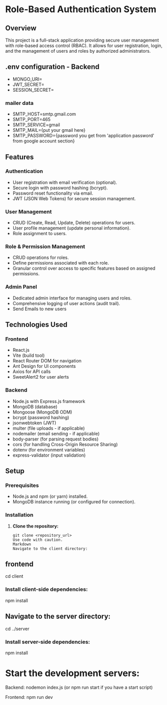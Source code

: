 # Role-Based Authentication System

## Overview

This project is a full-stack application providing secure user management with role-based access control (RBAC). It allows for user registration, login, and the management of users and roles by authorized administrators.

## .env configuration - Backend

- MONGO_URI=
- JWT_SECRET=
- SESSION_SECRET=

### mailer data

- SMTP_HOST=smtp.gmail.com
- SMTP_PORT=465
- SMTP_SERVICE=gmail
- SMTP_MAIL={put your gmail here}
- SMTP_PASSWORD={password you get from 'application password' from google account section}

## Features

### Authentication

- User registration with email verification (optional).
- Secure login with password hashing (bcrypt).
- Password reset functionality via email.
- JWT (JSON Web Tokens) for secure session management.

### User Management

- CRUD (Create, Read, Update, Delete) operations for users.
- User profile management (update personal information).
- Role assignment to users.

### Role & Permission Management

- CRUD operations for roles.
- Define permissions associated with each role.
- Granular control over access to specific features based on assigned permissions.

### Admin Panel

- Dedicated admin interface for managing users and roles.
- Comprehensive logging of user actions (audit trail).
- Send Emails to new users

## Technologies Used

### Frontend

- React.js
- Vite (build tool)
- React Router DOM for navigation
- Ant Design for UI components
- Axios for API calls
- SweetAlert2 for user alerts

### Backend

- Node.js with Express.js framework
- MongoDB (database)
- Mongoose (MongoDB ODM)
- bcrypt (password hashing)
- jsonwebtoken (JWT)
- multer (file uploads - if applicable)
- nodemailer (email sending - if applicable)
- body-parser (for parsing request bodies)
- cors (for handling Cross-Origin Resource Sharing)
- dotenv (for environment variables)
- express-validator (input validation)

## Setup

### Prerequisites

- Node.js and npm (or yarn) installed.
- MongoDB instance running (or configured for connection).

### Installation

1. **Clone the repository:**

   ```
   git clone <repository_url>
   Use code with caution.
   Markdown
   Navigate to the client directory:
   ```

## frontend

cd client

### Install client-side dependencies:

npm install

## Navigate to the server directory:

cd ../server

### Install server-side dependencies:

npm install

# Start the development servers:

Backend: nodemon index.js (or npm run start if you have a start script)

Frontend: npm run dev
